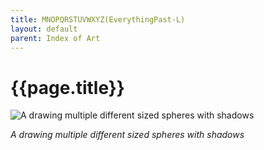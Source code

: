 ```yaml
---
title: MNOPQRSTUVWXYZ(EverythingPast-L)
layout: default
parent: Index of Art
---
```


# {{page.title}}

![A drawing multiple different sized spheres with shadows](/assets/images/art300/MNOPQRSTUVWXYZ(EverythingPast-L).png)

*A drawing multiple different sized spheres with shadows*